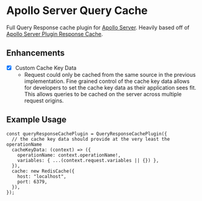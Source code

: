 # Apollo Server Query Cache

Full Query Response cache plugin for [Apollo Server](https://github.com/apollographql/apollo-server). Heavily based off of [Apollo Server Plugin Response Cache](https://github.com/apollographql/apollo-server/tree/main/packages/apollo-server-plugin-response-cache).

## Enhancements

- [x] Custom Cache Key Data
  - Request could only be cached from the same source in the previous implementation. Fine grained control of the cache key data allows for developers to set the cache key data as their application sees fit. This allows queries to be cached on the server across multiple request origins.
  
## Example Usage

```
const queryResponseCachePlugin = QueryResponseCachePlugin({
  // the cache key data should provide at the very least the operationName
  cacheKeyData: (context) => ({
    operationName: context.operationName!,
    variables: { ...(context.request.variables || {}) },
  }),
  cache: new RedisCache({
    host: "localhost",
    port: 6379,
  }),
});
```



